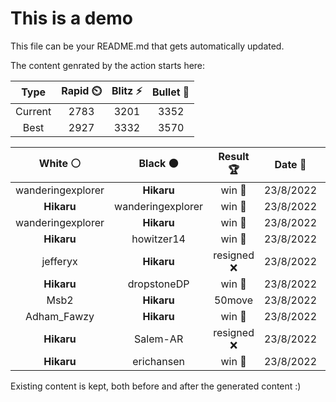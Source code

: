 # This is a demo

This file can be your README.md that gets automatically updated.

The content genrated by the action starts here:

<!--START_SECTION:chessStats-->
<!-- Automatically generated with https://github.com/Balastrong/chess-stats-action -->

| Type | Rapid ⏲️ | Blitz ⚡ | Bullet 🔫 |
|:---:|:---:|:---:|:---:|
| Current | 2783 | 3201 | 3352 |
| Best | 2927 | 3332 | 3570 |

| White ⚪ | Black ⚫ | Result 🏆 | Date 📅 | Position 🗺️ | Type 🕕 |
|:---:|:---:|:---:|:---:|:---:|:---:|
| wanderingexplorer | **Hikaru** | win 🥇 | 23/8/2022 | <a href="http://www.ee.unb.ca/cgi-bin/tervo/fen.pl?select=7r/3bqpk1/p2p2n1/2pp2P1/2P1Pr2/1P3NQP/2B3KN/7R w - -">Link</a> | Blitz |
| **Hikaru** | wanderingexplorer | win 🥇 | 23/8/2022 | <a href="http://www.ee.unb.ca/cgi-bin/tervo/fen.pl?select=r5k1/1P3p1p/7P/2pN2p1/6P1/3PP3/7K/R7 b - -">Link</a> | Blitz |
| wanderingexplorer | **Hikaru** | win 🥇 | 23/8/2022 | <a href="http://www.ee.unb.ca/cgi-bin/tervo/fen.pl?select=6k1/5pb1/3p2p1/2nP3p/4P2P/q1rp2P1/2B1RPK1/3QN3 w - -">Link</a> | Blitz |
| **Hikaru** | howitzer14 | win 🥇 | 23/8/2022 | <a href="http://www.ee.unb.ca/cgi-bin/tervo/fen.pl?select=6rk/5q2/b1p1np1Q/8/1p2PP2/1Pn2r1N/P5RP/6RK b - -">Link</a> | Blitz |
| jefferyx | **Hikaru** | resigned ❌ | 23/8/2022 | <a href="http://www.ee.unb.ca/cgi-bin/tervo/fen.pl?select=6k1/1R1r2b1/5np1/2pP4/2P5/P6P/4BKP1/1R6 b - -">Link</a> | Blitz |
| **Hikaru** | dropstoneDP | win 🥇 | 23/8/2022 | <a href="http://www.ee.unb.ca/cgi-bin/tervo/fen.pl?select=6k1/6p1/7p/p2n4/P7/1R1B2P1/1p2rP1P/5NK1 b - -">Link</a> | Blitz |
| Msb2 | **Hikaru** | 50move  | 23/8/2022 | <a href="http://www.ee.unb.ca/cgi-bin/tervo/fen.pl?select=8/3k4/8/2K5/2N5/8/4R3/2r5 b - -">Link</a> | Blitz |
| Adham_Fawzy | **Hikaru** | win 🥇 | 23/8/2022 | <a href="http://www.ee.unb.ca/cgi-bin/tervo/fen.pl?select=5rk1/1p6/3p2p1/p1PPp2p/4P3/P1N2rPq/1P2Q3/3R2K1 w - -">Link</a> | Blitz |
| **Hikaru** | Salem-AR | resigned ❌ | 23/8/2022 | <a href="http://www.ee.unb.ca/cgi-bin/tervo/fen.pl?select=7Q/2pk4/1p1p2p1/6r1/2PP1p1p/1P3q1P/8/3RR1K1 w - -">Link</a> | Blitz |
| **Hikaru** | erichansen | win 🥇 | 23/8/2022 | <a href="http://www.ee.unb.ca/cgi-bin/tervo/fen.pl?select=4r1k1/2p3qp/4QRp1/p1P5/Pp2b3/1P1R2P1/5P2/6K1 b - -">Link</a> | Blitz |

<!--END_SECTION:chessStats-->

Existing content is kept, both before and after the generated content :)
